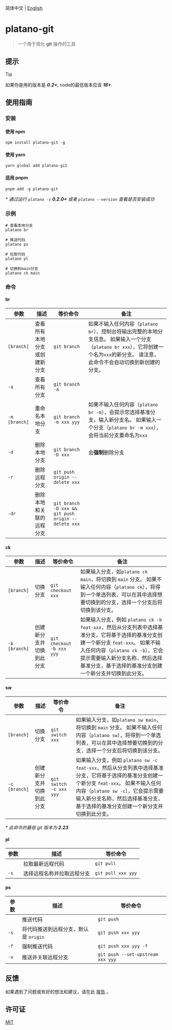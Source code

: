 简体中文 | [English](README.md)

# platano-git

> 一个用于简化 **git** 操作的工具

## 提示

> [!TIP]
> 如果你是用的版本是 ***0.2+***, node的最低版本应该 ***18+***.

## 使用指南

### 安装

#### 使用 npm

```shell
npm install platano-git -g
```

#### 使用 yarn

```shell
yarn global add platano-git
```

#### 适用 pnpm

```shell
pnpm add -g platano-git
```

_\* 通过运行 `platano -v` ***0.2.0+*** 或者 `platano --version` 查看是否安装成功_

### 示例

```shell
# 查看本地分支
platano br

# 推送代码
platano ps

# 拉取代码
platano pl

# 切换到main分支
platano ck main
```

### 命令

#### br

| 参数| 描述 | 等价命令| 备注 |
| --- | --- | --- | --- |
| `[branch]` | 查看所有本地分支或创建新分支 | `git branch` | 如果不输入任何内容（`platano br`），控制台将输出完整的本地分支信息。 如果输入一个分支（`platano br xxx`），它将创建一个名为`xxx`的新分支。 请注意，此命令不会自动切换到新创建的分支。|
| `-a` | 查看所有分支 | `git branch -a` |
| `-m [branch]` | 重命名本地分支 | `git branch -m xxx yyy` | 如果不输入任何内容（`platano br -m`），会提示您选择基准分支，输入新分支名。 如果输入一个分支（`platano br -m xxx`），会将当前分支重命名为`xxx` |
| `-d` | 删除本地分支 | `git branch -D xxx` | 会**强制**删除分支 |
| `-r` | 删除远程分支 | `git push origin --delete xxx` |
| `-dr` | 删除本地和关联的远程分支 | `git branch -D xxx && git push origin --delete xxx` |

#### ck

| 参数| 描述 | 等价命令| 备注 |
| --- | --- | --- | --- |
| `[branch]` | 切换分支 | `git checkout xxx` | 如果输入分支，如`platano ck main`，将切换到 `main` 分支。 如果不输入任何内容（`platano ck`），将得到一个单选列表，可以在其中选择想要切换到的分支，选择一个分支后将切换到该分支。 |
| `-b [branch]` | 创建新分支并切换到此分支 | `git checkout -b xxx yyy` | 如果输入分支，例如 `platano ck -b feat-xxx`，然后从分支列表中选择基准分支，它将基于选择的基准分支创建一个新分支 `feat-xxx`。 如果不输入任何内容（`platano ck -b`），它会提示需要输入新分支名称，然后选择基准分支，基于选择的基准分支创建一个新分支并切换到此分支。 |

#### sw

| 参数| 描述 | 等价命令| 备注 |
| --- | --- | --- | --- |
| `[branch]` | 切换分支 | `git switch xxx` | 如果输入分支，如`platano sw main`，将切换到 `main` 分支。 如果不输入任何内容（`platano sw`），将得到一个单选列表，可以在其中选择想要切换到的分支，选择一个分支后将切换到该分支。 |
| `-c [branch]` | 创建新分支并切换到此分支 | `git switch -c xxx yyy` | 如果输入分支，例如 `platano sw -c feat-xxx`，然后从分支列表中选择基准分支，它将基于选择的基准分支创建一个新分支 `feat-xxx`。 如果不输入任何内容（`platano sw -c`），它会提示需要输入新分支名称，然后选择基准分支，基于选择的基准分支创建一个新分支并切换到此分支。 |

_\* 此命令的最低 git 版本为 **2.23**_

#### pl

| 参数| 描述 | 等价命令 |
| --- | --- | --- |
| ` ` | 拉取最新远程代码 | `git pull` |
| `-s` | 选择远程名称并拉取远程分支| `git pull xxx yyy` |

#### ps

| 参数| 描述 | 等价命令|
| --- | --- | --- |
| ` ` | 推送代码| `git push` |
| `-s` | 将代码推送到远程分支，默认是 `origin` | `git push xxx yyy` |
| `-f` | 强制推送代码 | `git push xxx yyy -f` |
| `-u` | 推送并关联远程分支 | `git push --set-upstream xxx yyy` |

## 反馈

如果遇到了问题或有好的想法和建议，请在此 [报告](https://github.com/chouchouji/platano-git/issues) 。

## 许可证

[MIT](LICENSE)
